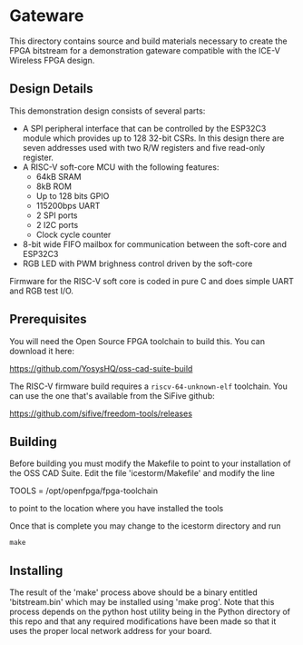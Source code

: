 # Gateware
This directory contains source and build materials necessary to create the FPGA
bitstream for a demonstration gateware compatible with the ICE-V Wireless FPGA
design.

## Design Details
This demonstration design consists of several parts:
* A SPI peripheral interface that can be controlled by the ESP32C3 module which
provides up to 128 32-bit CSRs. In this design there are seven addresses used
with two R/W registers and five read-only register.
* A RISC-V soft-core MCU with the following features:
  * 64kB SRAM
  * 8kB ROM
  * Up to 128 bits GPIO
  * 115200bps UART
  * 2 SPI ports
  * 2 I2C ports
  * Clock cycle counter
* 8-bit wide FIFO mailbox for communication between the soft-core and ESP32C3
* RGB LED with PWM brighness control driven by the soft-core

Firmware for the RISC-V soft core is coded in pure C and does simple UART
and RGB test I/O.

## Prerequisites
You will need the Open Source FPGA toolchain to build this. You can download it
here:

https://github.com/YosysHQ/oss-cad-suite-build

The RISC-V firmware build requires a `riscv-64-unknown-elf` toolchain. You can
use the one that's available from the SiFive github:

https://github.com/sifive/freedom-tools/releases

## Building
Before building you must modify the Makefile to point to your installation of the
OSS CAD Suite. Edit the file 'icestorm/Makefile' and modify the line

TOOLS = /opt/openfpga/fpga-toolchain

to point to the location where you have installed the tools

Once that is complete you may change to the icestorm directory and run

`make`

## Installing

The result of the 'make' process above should be a binary entitled 'bitstream.bin'
which may be installed using 'make prog'. Note that this process depends on
the python host utility being in the Python directory of this repo and that any
required modifications have been made so that it uses the proper local network
address for your board.

